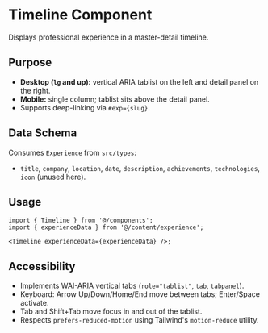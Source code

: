 # Timeline Component

Displays professional experience in a master-detail timeline.

## Purpose

- **Desktop (`lg` and up):** vertical ARIA tablist on the left and detail panel on the right.
- **Mobile:** single column; tablist sits above the detail panel.
- Supports deep-linking via `#exp={slug}`.

## Data Schema

Consumes `Experience` from `src/types`:

- `title`, `company`, `location`, `date`, `description`, `achievements`, `technologies`, `icon` (unused here).

## Usage

```tsx
import { Timeline } from '@/components';
import { experienceData } from '@/content/experience';

<Timeline experienceData={experienceData} />;
```

## Accessibility

- Implements WAI-ARIA vertical tabs (`role="tablist"`, `tab`, `tabpanel`).
- Keyboard: Arrow Up/Down/Home/End move between tabs; Enter/Space activate.
- Tab and Shift+Tab move focus in and out of the tablist.
- Respects `prefers-reduced-motion` using Tailwind's `motion-reduce` utility.
